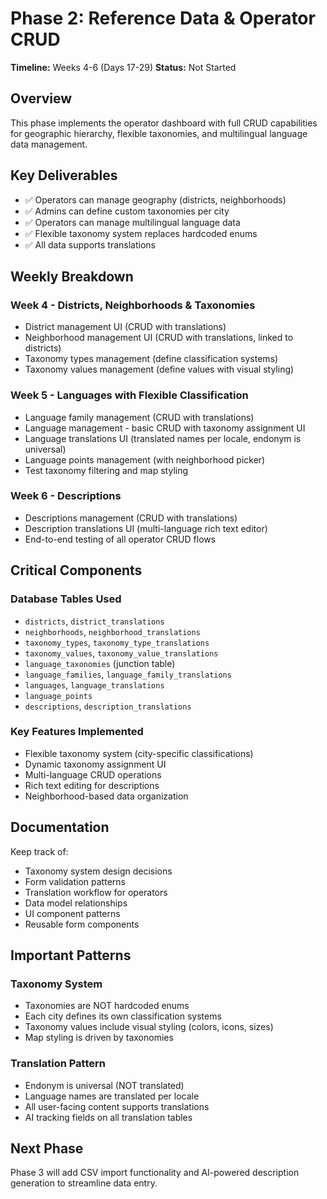 # Phase 2: Reference Data & Operator CRUD

**Timeline:** Weeks 4-6 (Days 17-29)
**Status:** Not Started

## Overview

This phase implements the operator dashboard with full CRUD capabilities for geographic hierarchy, flexible taxonomies, and multilingual language data management.

## Key Deliverables

- ✅ Operators can manage geography (districts, neighborhoods)
- ✅ Admins can define custom taxonomies per city
- ✅ Operators can manage multilingual language data
- ✅ Flexible taxonomy system replaces hardcoded enums
- ✅ All data supports translations

## Weekly Breakdown

### Week 4 - Districts, Neighborhoods & Taxonomies
- District management UI (CRUD with translations)
- Neighborhood management UI (CRUD with translations, linked to districts)
- Taxonomy types management (define classification systems)
- Taxonomy values management (define values with visual styling)

### Week 5 - Languages with Flexible Classification
- Language family management (CRUD with translations)
- Language management - basic CRUD with taxonomy assignment UI
- Language translations UI (translated names per locale, endonym is universal)
- Language points management (with neighborhood picker)
- Test taxonomy filtering and map styling

### Week 6 - Descriptions
- Descriptions management (CRUD with translations)
- Description translations UI (multi-language rich text editor)
- End-to-end testing of all operator CRUD flows

## Critical Components

### Database Tables Used
- `districts`, `district_translations`
- `neighborhoods`, `neighborhood_translations`
- `taxonomy_types`, `taxonomy_type_translations`
- `taxonomy_values`, `taxonomy_value_translations`
- `language_taxonomies` (junction table)
- `language_families`, `language_family_translations`
- `languages`, `language_translations`
- `language_points`
- `descriptions`, `description_translations`

### Key Features Implemented
- Flexible taxonomy system (city-specific classifications)
- Dynamic taxonomy assignment UI
- Multi-language CRUD operations
- Rich text editing for descriptions
- Neighborhood-based data organization

## Documentation

Keep track of:
- Taxonomy system design decisions
- Form validation patterns
- Translation workflow for operators
- Data model relationships
- UI component patterns
- Reusable form components

## Important Patterns

### Taxonomy System
- Taxonomies are NOT hardcoded enums
- Each city defines its own classification systems
- Taxonomy values include visual styling (colors, icons, sizes)
- Map styling is driven by taxonomies

### Translation Pattern
- Endonym is universal (NOT translated)
- Language names are translated per locale
- All user-facing content supports translations
- AI tracking fields on all translation tables

## Next Phase

Phase 3 will add CSV import functionality and AI-powered description generation to streamline data entry.
